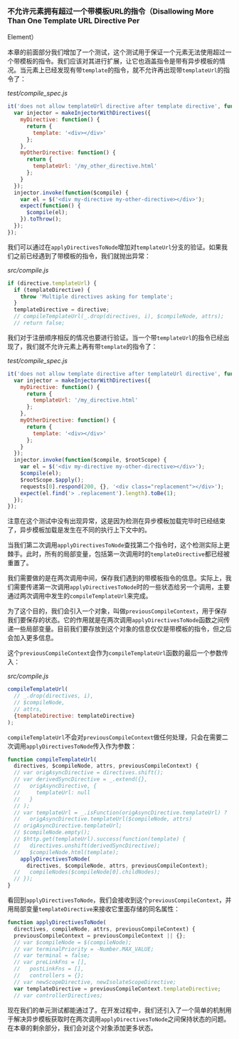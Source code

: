 ### 不允许元素拥有超过一个带模板URL的指令（Disallowing More Than One Template URL Directive Per
Element）

本章的前面部分我们增加了一个测试，这个测试用于保证一个元素无法使用超过一个带模板的指令。我们应该对其进行扩展，让它也涵盖指令是带有异步模板的情况。当元素上已经发现有带`template`的指令，就不允许再出现带`templateUrl`的指令了：

_test/compile_spec.js_

```js
it('does not allow templateUrl directive after template directive', function() {
  var injector = makeInjectorWithDirectives({
    myDirective: function() {
      return {
        template: '<div></div>'
      };
    },
    myOtherDirective: function() {
      return {
        templateUrl: '/my_other_directive.html'
      };
    }
  });
  injector.invoke(function($compile) {
    var el = $('<div my-directive my-other-directive></div>');
    expect(function() {
      $compile(el);
    }).toThrow();
  });
});
```

我们可以通过在`applyDirectivesToNode`增加对`templateUrl`分支的验证。如果我们之前已经遇到了带模板的指令，我们就抛出异常：

_src/compile.js_

```js
if (directive.templateUrl) {
  if (templateDirective) {
    throw 'Multiple directives asking for template';
  }
  templateDirective = directive;
  // compileTemplateUrl(_.drop(directives, i), $compileNode, attrs);
  // return false;
```

我们对于注册顺序相反的情况也要进行验证。当一个带`templateUrl`的指令已经出现了，我们就不允许元素上再有带`template`的指令了：

_test/compile_spec.js_

```js
it('does not allow template directive after templateUrl directive', function() {
  var injector = makeInjectorWithDirectives({
    myDirective: function() {
      return {
        templateUrl: '/my_directive.html'
      };
    },
    myOtherDirective: function() {
      return {
        template: '<div></div>'
      };
    }
  });
  injector.invoke(function($compile, $rootScope) {
    var el = $('<div my-directive my-other-directive></div>');
    $compile(el);
    $rootScope.$apply();
    requests[0].respond(200, {}, '<div class="replacement"></div>');
    expect(el.find('> .replacement').length).toBe(1);
  });
});
```

注意在这个测试中没有出现异常，这是因为检测在异步模板加载完毕时已经结束了，异步模板加载是发生在不同的执行上下文中的。

当我们第二次调用`applyDirectivesToNode`查找第二个指令时，这个检测实际上更棘手。此时，所有的局部变量，包括第一次调用时的`templateDirective`都已经被重置了。

我们需要做的是在两次调用中间，保存我们遇到的带模板指令的信息。实际上，我们需要传递第一次调用`applyDirectivesToNode`时的一些状态给另一个调用，主要通过两次调用中发生的`compileTemplateUrl`来完成。

为了这个目的，我们会引入一个对象，叫做`previousCompileContext`，用于保存我们要保存的状态。它的作用就是在两次调用`applyDirectivesToNode`函数之间传递一些局部变量。目前我们要存放到这个对象的信息仅仅是带模板的指令，但之后会加入更多信息。

这个`previousCompileContext`会作为`compileTemplateUrl`函数的最后一个参数传入：

_src/compile.js_

```js
compileTemplateUrl(
  // _.drop(directives, i),
  // $compileNode,
  // attrs, 
  {templateDirective: templateDirective}
);
```

`compileTemplateUrl`不会对`previousCompileContext`做任何处理，只会在需要二次调用`applyDirectivesToNode`传入作为参数：

```js
function compileTemplateUrl(
  directives, $compileNode, attrs, previousCompileContext) {
  // var origAsyncDirective = directives.shift();
  // var derivedSyncDirective = _.extend({},
  //   origAsyncDirective, {
  //     templateUrl: null
  //   }
  // );
  // var templateUrl = _.isFunction(origAsyncDirective.templateUrl) ?
  //   origAsyncDirective.templateUrl($compileNode, attrs)
  // origAsyncDirective.templateUrl;
  // $compileNode.empty();
  // $http.get(templateUrl).success(function(template) {
  //   directives.unshift(derivedSyncDirective);
  //   $compileNode.html(template);
    applyDirectivesToNode(
      directives, $compileNode, attrs, previousCompileContext);
  //   compileNodes($compileNode[0].childNodes);
  // });
}
```

看回到`applyDirectivesToNode`，我们会接收到这个`previousCompileContext`，并用局部变量`templateDirective`来接收它里面存储的同名属性：

```js
function applyDirectivesToNode(
  directives, compileNode, attrs, previousCompileContext) {
  previousCompileContext = previousCompileContext || {};
  // var $compileNode = $(compileNode);
  // var terminalPriority = -Number.MAX_VALUE;
  // var terminal = false;
  // var preLinkFns = [],
  //   postLinkFns = [],
  //   controllers = {};
  // var newScopeDirective, newIsolateScopeDirective;
  var templateDirective = previousCompileContext.templateDirective;
  // var controllerDirectives;
```

现在我们的单元测试都能通过了。在开发过程中，我们还引入了一个简单的机制用于解决异步模板获取时在两次调用`applyDirectivesToNode`之间保持状态的问题。在本章的剩余部分，我们会对这个对象添加更多状态。
